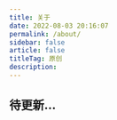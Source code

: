 ```yaml
---
title: 关于
date: 2022-08-03 20:16:07
permalink: /about/
sidebar: false
article: false
titleTag: 原创
description:
---
```


## 待更新...